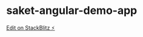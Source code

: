 # saket-angular-demo-app

[Edit on StackBlitz ⚡️](https://stackblitz.com/edit/saket-angular-demo-app)